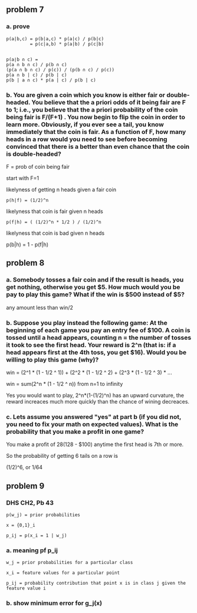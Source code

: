 
## problem 7

### a. prove 

    p(a|b,c) = p(b|a,c) * p(a|c) / p(b|c)
             = p(c|a,b) * p(a|b) / p(c|b)


    p(a∣b ∩ c) = 
    p(a ∩ b ∩ c) / p(b ∩ c)
    (p(a ∩ b ∩ c) / p(c)) / (p(b ∩ c) / p(c))
    p(a ∩ b | c) / p(b | c)
    p(b | a ∩ c) * p(a | c) / p(b | c)


### b. You are given a coin which you know is either fair or double-headed. You believe that the a priori odds of it being fair are F to 1; i.e., you believe that the a priori probability of the coin being fair is F/(F+1) . You now begin to flip the coin in order to learn more. Obviously, if you ever see a tail, you know immediately that the coin is fair. As a function of F, how many heads in a row would you need to see before becoming convinced that there is a better than even chance that the coin is double-headed?

F = prob of coin being fair

start with F=1

likelyness of getting n heads given a fair coin 

    p(h|f) = (1/2)^n

likelyness that coin is fair given n heads

    p(f|h) = ( (1/2)^n * 1/2 ) / (1/2)^n

likelyness that coin is bad given n heads

   p(b|h) = 1 - p(f|h)




## problem 8

### a. Somebody tosses a fair coin and if the result is heads, you get nothing, otherwise you get $5. How much would you be pay to play this game? What if the win is $500 instead of $5?

any amount less than win/2


### b. Suppose you play instead the following game: At the beginning of each game you pay an entry fee of $100. A coin is tossed until a head appears, counting n = the number of tosses it took to see the first head. Your reward is 2^n (that is: if a head appears first at the 4th toss, you get $16). Would you be willing to play this game (why)?

win = (2^1 * (1 - 1/2 ^ 1)) + (2^2 * (1 - 1/2 ^ 2) + (2^3 * (1 - 1/2 ^ 3) * ...

win = sum(2^n * (1 - 1/2 ^ n)) from n=1 to infinity

Yes you would want to play, 2^n*(1-(1/2)^n) has an upward curvature, the reward increaces much more quickly than the chance of wining decreaces.

### c. Lets assume you answered "yes" at part b (if you did not, you need to fix your math on expected values). What is the probability that you make a profit in one game?

You make a profit of $28 ($128 - $100) anytime the first head is 7th or more.

So the probability of getting 6 tails on a row is

(1/2)^6, or 1/64


## problem 9

### DHS CH2, Pb 43

    p(w_j) = prior probabilities

    x = {0,1}_i

    p_ij = p(x_i = 1 | w_j)

### a. meaning pf p_ij

    w_j = prior probabilities for a particular class

    x_i = feature values for a particular point

    p_ij = probability contribution that point x is in class j given the feature value i

### b. show minimum error for g_j(x)

